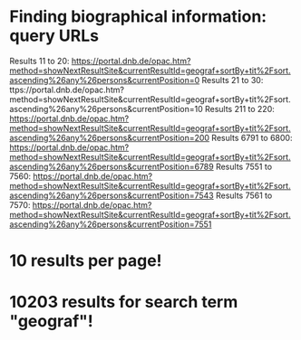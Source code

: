 # Finding biographical information: query URLs

Results 11 to 20: https://portal.dnb.de/opac.htm?method=showNextResultSite&currentResultId=geograf+sortBy+tit%2Fsort.ascending%26any%26persons&currentPosition=0
Results 21 to 30: ttps://portal.dnb.de/opac.htm?method=showNextResultSite&currentResultId=geograf+sortBy+tit%2Fsort.ascending%26any%26persons&currentPosition=10
Results 211 to 220: https://portal.dnb.de/opac.htm?method=showNextResultSite&currentResultId=geograf+sortBy+tit%2Fsort.ascending%26any%26persons&currentPosition=200
Results 6791 to 6800: https://portal.dnb.de/opac.htm?method=showNextResultSite&currentResultId=geograf+sortBy+tit%2Fsort.ascending%26any%26persons&currentPosition=6789
Results 7551 to 7560: https://portal.dnb.de/opac.htm?method=showNextResultSite&currentResultId=geograf+sortBy+tit%2Fsort.ascending%26any%26persons&currentPosition=7543
Results 7561 to 7570: https://portal.dnb.de/opac.htm?method=showNextResultSite&currentResultId=geograf+sortBy+tit%2Fsort.ascending%26any%26persons&currentPosition=7551

# 10 results per page!

# 10203 results for search term "geograf"!

